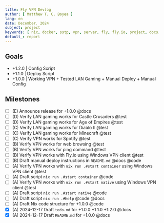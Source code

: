 ```yaml
---
title: Fly VPN Devlog
author: [ Matthew T. C. Boyea ]
lang: en
date: December, 2024
subject: project
keywords: [ nix, docker, sstp, vpn, server, fly, fly.io, project, docs, code, test, history, log ]
default_: report
---
```


## Goals

- +1.2.0 | Config Script
- +1.1.0 | Deploy Script
- +1.0.0 | Working VPN + Tested LAN Gaming + Manual Deploy + Manual Config

## Milestones

- [ ] (E) Announce release for +1.0.0 @docs
- [ ] (D) Verify LAN gaming works for Castle Crusaders @test
- [ ] (D) Verify LAN gaming works for Age of Empires @test
- [ ] (C) Verify LAN gaming works for Diablo II @test
- [ ] (C) Verify LAN gaming works for Minecraft @test
- [ ] (C) Verify VPN works for Spotify @test
- [ ] (B) Verify VPN works for web browsing @test
- [ ] (B) Verify VPN works for ping command @test
- [ ] (B) Verify VPN works with Fly.io using Windows VPN client @test
- [ ] (B) Draft manual deploy instructions in `README.md` @docs @code
- [ ] (A) Verify VPN works with `nix run .#start container` using Windows VPN client @test
- [ ] (A) Draft script `nix run .#start container` @code
- [ ] (A) Verify VPN works with `nix run .#start native` using Windows VPN client @test
- [ ] (A) Draft script `nix run .#start native` @code
- [ ] (A) Draft script `nix run .#help` @code @docs
- [ ] (A) Draft Nix code structure for +1.0.0 @code
- [x] (A) 2024-12-17 Draft `todo.md` for +1.0.0 +1.1.0 +1.2.0 @docs
- [x] (A) 2024-12-17 Draft `README.md` for +1.0.0 @docs
